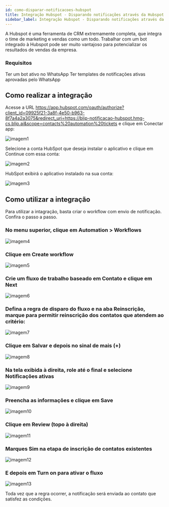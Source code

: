 ```yaml
---
id: como-disparar-notificacoes-hubspot
title: Integração Hubspot - Disparando notificações através da Hubspot
sidebar_label: Integração Hubspot - Disparando notificações através da Hubspot
---
```

A Hubspot é uma ferramenta de CRM extremamente completa, que integra o time de marketing e vendas como um todo. Trabalhar com um bot integrado à Hubspot pode ser muito vantajoso para potencializar os resultados de vendas da empresa.

### Requisitos
Ter um bot ativo no WhatsApp
Ter templates de notificações ativas aprovadas pelo WhatsApp

## Como realizar a integração

Acesse a URL https://app.hubspot.com/oauth/authorize?client_id=09925f21-3a8f-4e50-b963-8f7a4a2a3075&redirect_uri=https://blip-notificacao-hubspot.hmg-cs.blip.ai&scope=contacts%20automation%20tickets e clique em Conectar app:

![imagem1](/img/analytics/omo-disparar-notificacoes-hubspot-1.png)

Selecione a conta HubSpot que deseja instalar o aplicativo e clique em Continue com essa conta:

![imagem2](/img/analytics/omo-disparar-notificacoes-hubspot-2.png)

HubSpot exibirá o aplicativo instalado na sua conta:

![imagem3](/img/analytics/omo-disparar-notificacoes-hubspot-3.png)

## Como utilizar a integração

Para utilizar a intagração, basta criar o workflow com envio de notificação. Confira o passo a passo.

### No menu superior, clique em Automation > Workflows

![imagem4](/img/analytics/omo-disparar-notificacoes-hubspot-4.png)

### Clique em Create workflow

![imagem5](/img/analytics/omo-disparar-notificacoes-hubspot-5.png)

### Crie um fluxo de trabalho baseado em Contato e clique em Next

![imagem6](/img/analytics/omo-disparar-notificacoes-hubspot-6.png)

### Defina a regra de disparo do fluxo e na aba Reinscrição, marque para permitir reinscrição dos contatos que atendem ao critério:

![imagem7](/img/analytics/omo-disparar-notificacoes-hubspot-7.png)

### Clique em Salvar e depois no sinal de mais (+)

![imagem8](/img/analytics/omo-disparar-notificacoes-hubspot-8.png)

### Na tela exibida à direita, role até o final e selecione Notificações ativas

![imagem9](/img/analytics/omo-disparar-notificacoes-hubspot-9.png)

### Preencha as informações e clique em Save

![imagem10](/img/analytics/omo-disparar-notificacoes-hubspot-10.png)

### Clique em Review (topo à direita)

![imagem11](/img/analytics/omo-disparar-notificacoes-hubspot-11.png)

### Marques Sim na etapa de inscrição de contatos existentes

![imagem12](/img/analytics/omo-disparar-notificacoes-hubspot-12.png)

### E depois em Turn on para ativar o fluxo

![imagem13](/img/analytics/omo-disparar-notificacoes-hubspot-13.png)

Toda vez que a regra ocorrer, a notificação será enviada ao contato que satisfez as condições.
